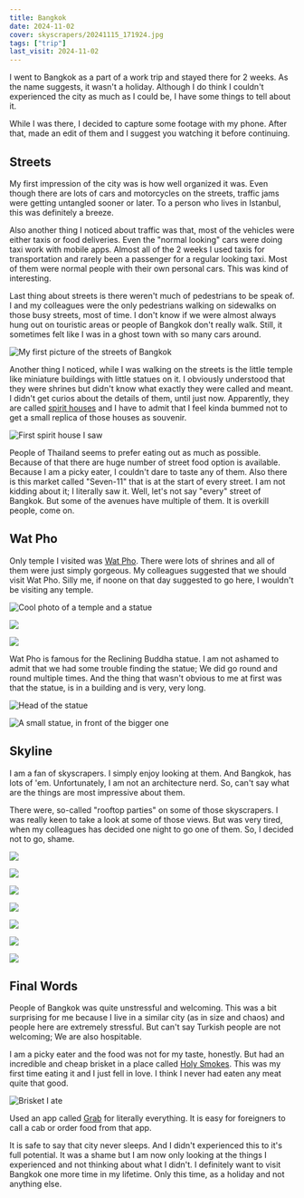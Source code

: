 ```yaml
---
title: Bangkok
date: 2024-11-02
cover: skyscrapers/20241115_171924.jpg
tags: ["trip"]
last_visit: 2024-11-02
---
```


I went to Bangkok as a part of a work trip and stayed there for 2 weeks. As the
name suggests, it wasn't a holiday. Although I do think I couldn't experienced
the city as much as I could be, I have some things to tell about it.

While I was there, I decided to capture some footage with my phone. After that,
made an edit of them and I suggest you watching it before continuing.

## Streets

My first impression of the city was is how well organized it was. Even though
there are lots of cars and motorcycles on the streets, traffic jams were getting
untangled sooner or later. To a person who lives in Istanbul, this was definitely
a breeze.

Also another thing I noticed about traffic was that, most of the vehicles were
either taxis or food deliveries. Even the "normal looking" cars were doing taxi
work with mobile apps. Almost all of the 2 weeks I used taxis for transportation
and rarely been a passenger for a regular looking taxi. Most of them were normal
people with their own personal cars. This was kind of interesting.

Last thing about streets is there weren't much of pedestrians to be speak of. I
and my colleagues were the only pedestrians walking on sidewalks on those busy
streets, most of time. I don't know if we were almost always hung out on
touristic areas or people of Bangkok don't really walk. Still, it sometimes
felt like I was in a ghost town with so many cars around.

![My first picture of the streets of Bangkok](/posts/travel-logs/bangkok/20241102_224023.jpg)

Another thing I noticed, while I was walking on the streets is the little temple
like miniature buildings with little statues on it. I obviously understood
that they were shrines but didn't know what exactly they were called and meant.
I didn't get curios about the details of them, until just now. Apparently,
they are called [spirit houses](https://en.wikipedia.org/wiki/Spirit_house) and
I have to admit that I feel kinda bummed not to get a small replica of those
houses as souvenir.

![First spirit house I saw](/posts/travel-logs/bangkok/20241103_134607.jpg)

People of Thailand seems to prefer eating out as much as possible. Because of
that there are huge number of street food option is available. Because I am a
picky eater, I couldn't dare to taste any of them. Also there is this market
called "Seven-11" that is at the start of every street. I am not kidding about
it; I literally saw it. Well, let's not say "every" street of Bangkok. But some
of the avenues have multiple of them. It is overkill people, come on.

## Wat Pho

Only temple I visited was [Wat Pho](https://en.wikipedia.org/wiki/Wat_Pho).
There were lots of shrines and all of them were just simply gorgeous. My
colleagues suggested that we should visit Wat Pho. Silly me, if noone on that
day suggested to go here, I wouldn't be visiting any temple.

![Cool photo of a temple and a statue](/posts/travel-logs/bangkok/wat_pho/20241103_175945.jpg)

![](/posts/travel-logs/bangkok/wat_pho/20241103_174719.jpg)

![](/posts/travel-logs/bangkok/wat_pho/20241103_175451.jpg)

Wat Pho is famous for the Reclining Buddha statue. I am not ashamed to admit
that we had some trouble finding the statue; We did go round and round multiple
times. And the thing that wasn't obvious to me at first was that the statue, is
in a building and is very, very long.

![Head of the statue](/posts/travel-logs/bangkok/wat_pho/20241103_183133.jpg)

![A small statue, in front of the bigger one](/posts/travel-logs/bangkok/wat_pho/20241103_183207.jpg)

## Skyline

I am a fan of skyscrapers. I simply enjoy looking at them. And Bangkok, has lots
of 'em. Unfortunately, I am not an architecture nerd. So, can't say what are the
things are most impressive about them.

There were, so-called "rooftop parties" on some of those skyscrapers. I was
really keen to take a look at some of those views. But was very tired, when my
colleagues has decided one night to go one of them. So, I decided not to go,
shame.

![](/posts/travel-logs/bangkok/skyscrapers/20241103_134533.jpg)

![](/posts/travel-logs/bangkok/skyscrapers/20241112_125335.jpg)

![](/posts/travel-logs/bangkok/skyscrapers/20241112_132326.jpg)

![](/posts/travel-logs/bangkok/skyscrapers/20241112_133715.jpg)

![](/posts/travel-logs/bangkok/skyscrapers/20241114_203103.jpg)

![](/posts/travel-logs/bangkok/skyscrapers/20241115_171924.jpg)

![](/posts/travel-logs/bangkok/skyscrapers/20241115_174024.jpg)

## Final Words

People of Bangkok was quite unstressful and welcoming. This was a bit surprising
for me because I live in a similar city (as in size and chaos) and people here
are extremely stressful. But can't say Turkish people are not welcoming; We are
also hospitable.

I am a picky eater and the food was not for my taste, honestly. But had an
incredible and cheap brisket in a place called
[Holy Smokes](https://maps.app.goo.gl/dvyjt9ggS5jYybjSA). This was my first
time eating it and I just fell in love. I think I never had eaten any meat quite
that good.

![Brisket I ate](/posts/travel-logs/bangkok/20241113_205915.jpg)

Used an app called [Grab](https://www.grab.com/sg/) for literally everything. It
is easy for foreigners to call a cab or order food from that app.

It is safe to say that city never sleeps. And I didn't experienced this to it's
full potential. It was a shame but I am now only looking at the things I
experienced and not thinking about what I didn't. I definitely want to visit
Bangkok one more time in my lifetime. Only this time, as a holiday and not
anything else.
